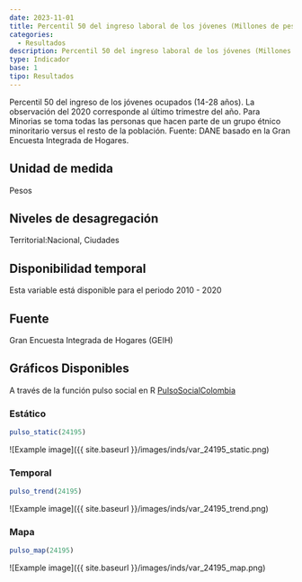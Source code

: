 ```yaml
---
date: 2023-11-01
title: Percentil 50 del ingreso laboral de los jóvenes (Millones de pesos) (ciudad)
categories:
  - Resultados
description: Percentil 50 del ingreso laboral de los jóvenes (Millones de pesos)
type: Indicador
base: 1
tipo: Resultados
--- 
```


Percentil 50 del ingreso de los jóvenes ocupados (14-28 años). La observación del 2020 corresponde al último trimestre del año. Para Minorias se toma todas las personas que hacen parte de un grupo étnico minoritario versus el resto de la población.
Fuente: DANE basado en la Gran Encuesta Integrada de Hogares.

## Unidad de medida
Pesos

## Niveles de desagregación
Territorial:Nacional, Ciudades

## Disponibilidad temporal
Esta variable está disponible para el periodo 2010 - 2020

## Fuente
Gran Encuesta Integrada de Hogares (GEIH)

## Gráficos Disponibles

A través de la función pulso social en R [PulsoSocialColombia](https://github.com/pulsosocialcolombia/PulsoSocialColombia)

### Estático

``` R
pulso_static(24195)
```

![Example image]({{ site.baseurl }}/images/inds/var_24195_static.png)

### Temporal

``` R
pulso_trend(24195)
```

![Example image]({{ site.baseurl }}/images/inds/var_24195_trend.png)

### Mapa

``` R
pulso_map(24195)
```

![Example image]({{ site.baseurl }}/images/inds/var_24195_map.png)